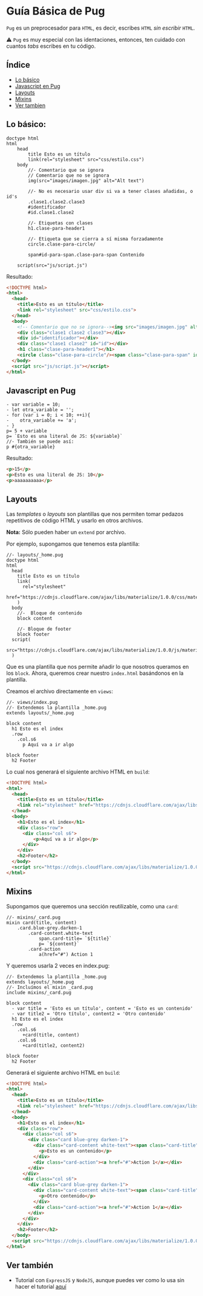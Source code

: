 # Guía Básica de Pug
`Pug` es un preprocesador para `HTML`, es decir, escribes `HTML` _sin escribir_ `HTML`.

:warning: `Pug` es muy especial con las identaciones, entonces, ten cuidado con cuantos _tabs_ escribes en tu código.

## Índice
- [Lo básico](#Lo-básico)
- [Javascript en Pug](#Javascript-en-Pug)
- [Layouts](#Layouts)
- [Mixins](#Mixins)
- [Ver tambien](#ver-también)

## Lo básico:
```pug
doctype html
html
    head
        title Esto es un título
        link(rel="stylesheet" src="css/estilo.css")
    body
        //- Comentario que se ignora
        // Comentario que no se ignora
        img(src="images/imagen.jpg" alt="Alt text")
        
        //- No es necesario usar div si va a tener clases añadidas, o id's
        .clase1.clase2.clase3
        #identificador
        #id.clase1.clase2

        //- Etiquetas con clases
        h1.clase-para-header1

        //- Etiqueta que se cierra a sí misma forzadamente
        circle.clase-para-circle/

        span#id-para-span.clase-para-span Contenido

    script(src="js/script.js")
```
Resultado:
```html
<!DOCTYPE html>
<html>
  <head>
    <title>Esto es un título</title>
    <link rel="stylesheet" src="css/estilo.css">
  </head>
  <body>
    <!-- Comentario que no se ignora--><img src="images/imagen.jpg" alt="Alt text">
    <div class="clase1 clase2 clase3"></div>
    <div id="identificador"></div>
    <div class="clase1 clase2" id="id"></div>
    <h1 class="clase-para-header1"></h1>
    <circle class="clase-para-circle"/><span class="clase-para-span" id="id-para-span">Contenido</span>
  </body>
  <script src="js/script.js"></script>
</html>
```

## Javascript en Pug
```pug
- var variable = 10;
- let otra_variable = '';
- for (var i = 0; i < 10; ++i){
-    otra_variable += 'a';
- }
p= 5 + variable
p= `Esto es una literal de JS: ${variable}`
//- También se puede así:
p #{otra_variable}
```
Resultado:
```html
<p>15</p>
<p>Esto es una literal de JS: 10</p>
<p>aaaaaaaaaa</p>
```

## Layouts
Las _templates_ o _layouts_ son plantillas que nos permiten tomar pedazos repetitivos de código HTML y usarlo en otros archivos.

**Nota:** Sólo pueden haber un `extend` por archivo.

Por ejemplo, supongamos que tenemos esta plantilla:
```pug
//- layouts/_home.pug
doctype html
html
  head
    title Esto es un título
    link(
      rel="stylesheet"
      href="https://cdnjs.cloudflare.com/ajax/libs/materialize/1.0.0/css/materialize.min.css"
    )
  body
    //-  Bloque de contenido
    block content

    //- Bloque de footer
    block footer
  script(
    src="https://cdnjs.cloudflare.com/ajax/libs/materialize/1.0.0/js/materialize.min.js"
  )
```
Que es una plantilla que nos permite añadir lo que nosotros queramos en los `block`.
Ahora, queremos crear nuestro `index.html` basándonos en la plantilla. 

Creamos el archivo directamente en `views`:
```pug
//- views/index.pug
//- Extendemos la plantilla _home.pug
extends layouts/_home.pug

block content
  h1 Esto es el index
  .row
    .col.s6
      p Aquí va a ir algo

block footer
  h2 Footer
```
Lo cual nos generará el siguiente archivo HTML en `build`:
```html
<!DOCTYPE html>
<html>
  <head>
    <title>Esto es un título</title>
    <link rel="stylesheet" href="https://cdnjs.cloudflare.com/ajax/libs/materialize/1.0.0/css/materialize.min.css">
  </head>
  <body>
    <h1>Esto es el index</h1>
    <div class="row">
      <div class="col s6">
          <p>Aquí va a ir algo</p>
      </div>
    </div>
    <h2>Footer</h2>
  </body>
  <script src="https://cdnjs.cloudflare.com/ajax/libs/materialize/1.0.0/js/materialize.min.js"></script>
</html>
```

## Mixins
Supongamos que queremos una sección reutilizable, como una `card`:
```pug
//- mixins/_card.pug
mixin card(title, content)
    .card.blue-grey.darken-1
        .card-content.white-text
            span.card-title= `${title}`
            p= `${content}`
        .card-action
            a(href="#") Action 1
```
Y queremos usarla 2 veces en index.pug:
```pug
//- Extendemos la plantilla _home.pug
extends layouts/_home.pug
//- Incluímos el mixin _card.pug
include mixins/_card.pug

block content
  - var title = 'Esto es un título', content = 'Esto es un contenido'
  - var title2 = 'Otro título', content2 = 'Otro contenido' 
  h1 Esto es el index
  .row
    .col.s6
      +card(title, content)
    .col.s6
      +card(title2, content2)

block footer
  h2 Footer
```
Generará el siguiente archivo HTML en `build`:
```html
<!DOCTYPE html>
<html>
  <head>
    <title>Esto es un título</title>
    <link rel="stylesheet" href="https://cdnjs.cloudflare.com/ajax/libs/materialize/1.0.0/css/materialize.min.css">
  </head>
  <body>
    <h1>Esto es el index</h1>
    <div class="row">
      <div class="col s6">
        <div class="card blue-grey darken-1">
          <div class="card-content white-text"><span class="card-title">Esto es un título</span>
            <p>Esto es un contenido</p>
          </div>
          <div class="card-action"><a href="#">Action 1</a></div>
        </div>
      </div>
      <div class="col s6">
        <div class="card blue-grey darken-1">
          <div class="card-content white-text"><span class="card-title">Otro título</span>
            <p>Otro contenido</p>
          </div>
          <div class="card-action"><a href="#">Action 1</a></div>
        </div>
      </div>
    </div>
    <h2>Footer</h2>
  </body>
  <script src="https://cdnjs.cloudflare.com/ajax/libs/materialize/1.0.0/js/materialize.min.js"></script>
</html>
```

## Ver también
- Tutorial con `ExpressJS` y `NodeJS`, aunque puedes ver como lo usa sin hacer el tutorial [aquí](https://www.sitepoint.com/a-beginners-guide-to-pug/)